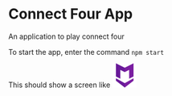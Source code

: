 # Connect Four App

An application to play connect four

To start the app, enter the command 
` npm start ` 

This should show a screen like 
![Initial Game Setup](https://github.com/adam-p/markdown-here/raw/master/src/common/images/icon48.png "Blank Game")